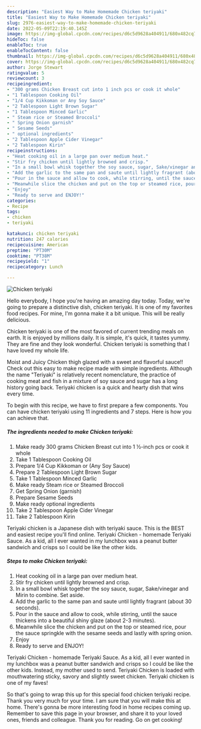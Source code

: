 ```yaml
---
description: "Easiest Way to Make Homemade Chicken teriyaki"
title: "Easiest Way to Make Homemade Chicken teriyaki"
slug: 2976-easiest-way-to-make-homemade-chicken-teriyaki
date: 2022-05-09T22:19:40.145Z
image: https://img-global.cpcdn.com/recipes/d6c5d9628a404911/680x482cq70/chicken-teriyaki-recipe-main-photo.jpg
hideToc: false
enableToc: true
enableTocContent: false
thumbnail: https://img-global.cpcdn.com/recipes/d6c5d9628a404911/680x482cq70/chicken-teriyaki-recipe-main-photo.jpg
cover: https://img-global.cpcdn.com/recipes/d6c5d9628a404911/680x482cq70/chicken-teriyaki-recipe-main-photo.jpg
author: Jorge Stewart
ratingvalue: 5
reviewcount: 3
recipeingredient:
- "300 grams Chicken Breast cut into 1 inch pcs or cook it whole"
- "1 Tablespoon Cooking Oil"
- "1/4 Cup Kikkoman or Any Soy Sauce"
- "2 Tablespoon Light Brown Sugar"
- "1 Tablespoon Minced Garlic"
- " Steam rice or Steamed Broccoli"
- " Spring Onion garnish"
- " Sesame Seeds"
- " optional ingredients"
- "2 Tablespoon Apple Cider Vinegar"
- "2 Tablespoon Kirin"
recipeinstructions:
- "Heat cooking oil in a large pan over medium heat."
- "Stir fry chicken until lightly browned and crisp."
- "In a small bowl whisk together the soy sauce, sugar, Sake/vinegar and Mirin to combine. Set aside."
- "Add the garlic to the same pan and saute until lightly fragrant (about 30 seconds)."
- "Pour in the sauce and allow to cook, while stirring, until the sauce thickens into a beautiful shiny glaze (about 2-3 minutes)."
- "Meanwhile slice the chicken and put on the top or steamed rice, pour the sauce springkle with the sesame seeds and lastly with spring onion."
- "Enjoy"
- "Ready to serve and ENJOY!"
categories:
- Recipe
tags:
- chicken
- teriyaki

katakunci: chicken teriyaki 
nutrition: 247 calories
recipecuisine: American
preptime: "PT30M"
cooktime: "PT38M"
recipeyield: "1"
recipecategory: Lunch

---
```



![Chicken teriyaki](https://img-global.cpcdn.com/recipes/d6c5d9628a404911/680x482cq70/chicken-teriyaki-recipe-main-photo.jpg)

Hello everybody, I hope you're having an amazing day today. Today, we're going to prepare a distinctive dish, chicken teriyaki. It is one of my favorites food recipes. For mine, I'm gonna make it a bit unique. This will be really delicious.

Chicken teriyaki is one of the most favored of current trending meals on earth. It is enjoyed by millions daily. It is simple, it's quick, it tastes yummy. They are fine and they look wonderful. Chicken teriyaki is something that I have loved my whole life.

Moist and Juicy Chicken thigh glazed with a sweet and flavorful sauce!! Check out this easy to make recipe made with simple ingredients. Although the name &#34;Teriyaki&#34; is relatively recent nomenclature, the practice of cooking meat and fish in a mixture of soy sauce and sugar has a long history going back. Teriyaki chicken is a quick and hearty dish that wins every time.


To begin with this recipe, we have to first prepare a few components. You can have chicken teriyaki using 11 ingredients and 7 steps. Here is how you can achieve that.

<!--inarticleads1-->

##### The ingredients needed to make Chicken teriyaki:

1. Make ready 300 grams Chicken Breast cut into 1 ½-inch pcs or cook it whole
1. Take 1 Tablespoon Cooking Oil
1. Prepare 1/4 Cup Kikkoman or (Any Soy Sauce)
1. Prepare 2 Tablespoon Light Brown Sugar
1. Take 1 Tablespoon Minced Garlic
1. Make ready  Steam rice or Steamed Broccoli
1. Get  Spring Onion (garnish)
1. Prepare  Sesame Seeds
1. Make ready  optional ingredients
1. Take 2 Tablespoon Apple Cider Vinegar
1. Take 2 Tablespoon Kirin


Teriyaki chicken is a Japanese dish with teriyaki sauce. This is the BEST and easiest recipe you&#39;ll find online. Teriyaki Chicken - homemade Teriyaki Sauce. As a kid, all I ever wanted in my lunchbox was a peanut butter sandwich and crisps so I could be like the other kids. 

<!--inarticleads2-->

##### Steps to make Chicken teriyaki:

1. Heat cooking oil in a large pan over medium heat.
1. Stir fry chicken until lightly browned and crisp.
1. In a small bowl whisk together the soy sauce, sugar, Sake/vinegar and Mirin to combine. Set aside.
1. Add the garlic to the same pan and saute until lightly fragrant (about 30 seconds).
1. Pour in the sauce and allow to cook, while stirring, until the sauce thickens into a beautiful shiny glaze (about 2-3 minutes).
1. Meanwhile slice the chicken and put on the top or steamed rice, pour the sauce springkle with the sesame seeds and lastly with spring onion.
1. Enjoy
1. Ready to serve and ENJOY!

Teriyaki Chicken - homemade Teriyaki Sauce. As a kid, all I ever wanted in my lunchbox was a peanut butter sandwich and crisps so I could be like the other kids. Instead, my mother used to send. Teriyaki Chicken is loaded with mouthwatering sticky, savory and slightly sweet chicken. Teriyaki chicken is one of my faves! 

So that's going to wrap this up for this special food chicken teriyaki recipe. Thank you very much for your time. I am sure that you will make this at home. There's gonna be more interesting food in home recipes coming up. Remember to save this page in your browser, and share it to your loved ones, friends and colleague. Thank you for reading. Go on get cooking!

